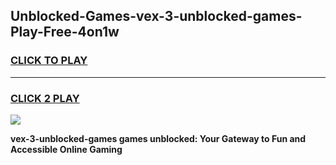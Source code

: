 
## Unblocked-Games-vex-3-unblocked-games-Play-Free-4on1w
<h3>
<a href="https://premium76.site?title=vex-3-unblocked-games&ref=23A">CLICK TO PLAY</a></h3>
<hr>

<h3>
<a href="https://premium76.site?title=vex-3-unblocked-games&ref=23A">CLICK 2 PLAY</a>
  
</h3>

<a href="https://premium76.site?title=vex-3-unblocked-games&ref=23A"><img src="https://clearcache.store/games.png"></a>


**vex-3-unblocked-games games unblocked: Your Gateway to Fun and Accessible Online Gaming**
